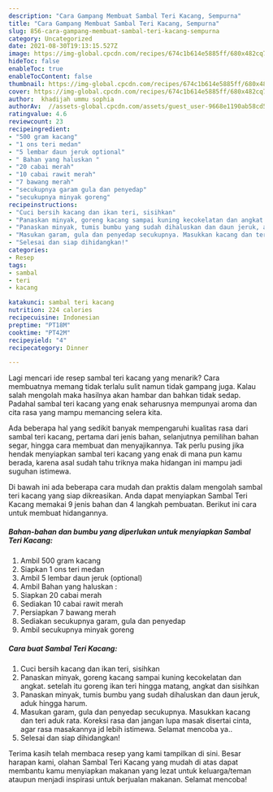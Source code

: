 ```yaml
---
description: "Cara Gampang Membuat Sambal Teri Kacang, Sempurna"
title: "Cara Gampang Membuat Sambal Teri Kacang, Sempurna"
slug: 856-cara-gampang-membuat-sambal-teri-kacang-sempurna
category: Uncategorized
date: 2021-08-30T19:13:15.527Z
image: https://img-global.cpcdn.com/recipes/674c1b614e5885ff/680x482cq70/sambal-teri-kacang-foto-resep-utama.jpg
hideToc: false
enableToc: true
enableTocContent: false
thumbnail: https://img-global.cpcdn.com/recipes/674c1b614e5885ff/680x482cq70/sambal-teri-kacang-foto-resep-utama.jpg
cover: https://img-global.cpcdn.com/recipes/674c1b614e5885ff/680x482cq70/sambal-teri-kacang-foto-resep-utama.jpg
author:  khadijah ummu sophia
authorAv:  //assets-global.cpcdn.com/assets/guest_user-9668e1190ab58cd58d666d5934e79c79da2e02f4421a6ed9abc4b163da97d6e7.png
ratingvalue: 4.6
reviewcount: 23
recipeingredient:
- "500 gram kacang"
- "1 ons teri medan"
- "5 lembar daun jeruk optional"
- " Bahan yang haluskan "
- "20 cabai merah"
- "10 cabai rawit merah"
- "7 bawang merah"
- "secukupnya garam gula dan penyedap"
- "secukupnya minyak goreng"
recipeinstructions:
- "Cuci bersih kacang dan ikan teri, sisihkan"
- "Panaskan minyak, goreng kacang sampai kuning kecokelatan dan angkat. setelah itu goreng ikan teri hingga matang, angkat dan sisihkan"
- "Panaskan minyak, tumis bumbu yang sudah dihaluskan dan daun jeruk, aduk hingga harum."
- "Masukan garam, gula dan penyedap secukupnya. Masukkan kacang dan teri aduk rata. Koreksi rasa dan jangan lupa masak disertai cinta, agar rasa masakannya jd lebih istimewa. Selamat mencoba ya.."
- "Selesai dan siap dihidangkan!"
categories:
- Resep
tags:
- sambal
- teri
- kacang

katakunci: sambal teri kacang 
nutrition: 224 calories
recipecuisine: Indonesian
preptime: "PT18M"
cooktime: "PT42M"
recipeyield: "4"
recipecategory: Dinner

---
```



Lagi mencari ide resep sambal teri kacang yang menarik? Cara membuatnya memang tidak terlalu sulit namun tidak gampang juga. Kalau salah mengolah maka hasilnya akan hambar dan bahkan tidak sedap. Padahal sambal teri kacang yang enak seharusnya mempunyai aroma dan cita rasa yang mampu memancing selera kita.


Ada beberapa hal yang sedikit banyak mempengaruhi kualitas rasa dari sambal teri kacang, pertama dari jenis bahan, selanjutnya pemilihan bahan segar, hingga cara membuat dan menyajikannya. Tak perlu pusing jika hendak menyiapkan sambal teri kacang yang enak di mana pun kamu berada, karena asal sudah tahu triknya maka hidangan ini mampu jadi suguhan istimewa.




Di bawah ini ada beberapa cara mudah dan praktis dalam mengolah sambal teri kacang yang siap dikreasikan. Anda dapat menyiapkan Sambal Teri Kacang memakai 9 jenis bahan dan 4 langkah pembuatan. Berikut ini cara untuk membuat hidangannya.

<!--inarticleads1-->

##### Bahan-bahan dan bumbu yang diperlukan untuk menyiapkan Sambal Teri Kacang:

1. Ambil 500 gram kacang
1. Siapkan 1 ons teri medan
1. Ambil 5 lembar daun jeruk (optional)
1. Ambil  Bahan yang haluskan :
1. Siapkan 20 cabai merah
1. Sediakan 10 cabai rawit merah
1. Persiapkan 7 bawang merah
1. Sediakan secukupnya garam, gula dan penyedap
1. Ambil secukupnya minyak goreng




<!--inarticleads2-->

##### Cara buat Sambal Teri Kacang:

1. Cuci bersih kacang dan ikan teri, sisihkan
1. Panaskan minyak, goreng kacang sampai kuning kecokelatan dan angkat. setelah itu goreng ikan teri hingga matang, angkat dan sisihkan
1. Panaskan minyak, tumis bumbu yang sudah dihaluskan dan daun jeruk, aduk hingga harum.
1. Masukan garam, gula dan penyedap secukupnya. Masukkan kacang dan teri aduk rata. Koreksi rasa dan jangan lupa masak disertai cinta, agar rasa masakannya jd lebih istimewa. Selamat mencoba ya..
1. Selesai dan siap dihidangkan!



Terima kasih telah membaca resep yang kami tampilkan di sini. Besar harapan kami, olahan Sambal Teri Kacang yang mudah di atas dapat membantu kamu menyiapkan makanan yang lezat untuk keluarga/teman ataupun menjadi inspirasi untuk berjualan makanan. Selamat mencoba!
